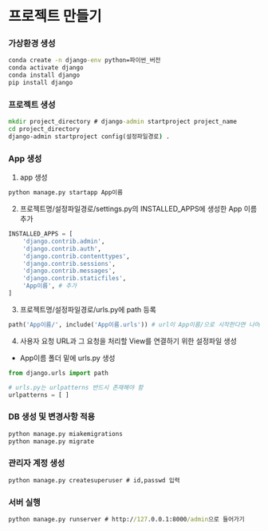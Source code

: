 # 프로젝트 만들기

### 가상환경 생성
```cmd
conda create -n django-env python=파이썬_버전
conda activate django
conda install django
pip install django
```
### 프로젝트 생성
```cmd
mkdir project_directory # django-admin startproject project_name
cd project_directory
django-admin startproject config(설정파일경로) .
```

### App 생성
1. app 생성
```cmd
python manage.py startapp App이름
```
2.  프로젝트명/설정파일경로/settings.py의 INSTALLED_APPS에 생성한 App 이름 추가
```python
INSTALLED_APPS = [
    'django.contrib.admin',
    'django.contrib.auth',
    'django.contrib.contenttypes',
    'django.contrib.sessions',
    'django.contrib.messages',
    'django.contrib.staticfiles',
    'App이름', # 추가
]
```
3.  프로젝트명/설정파일경로/urls.py에 path 등록
```python
path('App이름/', include('App이름.urls')) # url이 App이름/으로 시작한다면 나머지 경로는 App이름.urls에서 확인
```
4. 사용자 요청 URL과 그 요청을 처리할 View를 연결하기 위한 설정파일 생성
  +  App이름 폴더 밑에 urls.py 생성
  ```python
  from django.urls import path

  # urls.py는 urlpatterns 반드시 존재해야 함
  urlpatterns = [ ]
  ```
### DB 생성 및 변경사항 적용
```cmd
python manage.py miakemigrations
python manage.py migrate
```

### 관리자 계정 생성
```cmd
python manage.py createsuperuser # id,passwd 입력
```
### 서버 실행
```cmd
python manage.py runserver # http://127.0.0.1:8000/admin으로 들어가기
```
